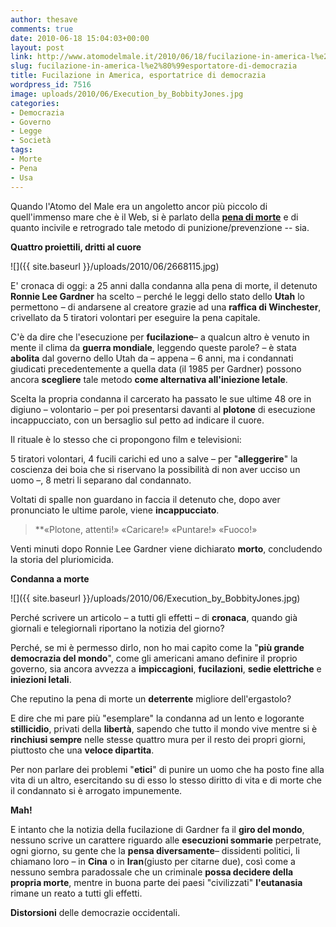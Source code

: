 ```yaml
---
author: thesave
comments: true
date: 2010-06-18 15:04:03+00:00
layout: post
link: http://www.atomodelmale.it/2010/06/18/fucilazione-in-america-l%e2%80%99esportatore-di-democrazia/
slug: fucilazione-in-america-l%e2%80%99esportatore-di-democrazia
title: Fucilazione in America, esportatrice di democrazia
wordpress_id: 7516
image: uploads/2010/06/Execution_by_BobbityJones.jpg
categories:
- Democrazia
- Governo
- Legge
- Società
tags:
- Morte
- Pena
- Usa
---
```


Quando l'Atomo del Male era un angoletto ancor più piccolo di quell'immenso mare che è il Web, si è parlato della [**pena di morte**](/2007/01/18/salsa-di-canaglia-alla-beccaria.html) e di quanto incivile e retrogrado tale metodo di punizione/prevenzione -- sia.

**Quattro proiettili, dritti al cuore**

![]({{ site.baseurl }}/uploads/2010/06/2668115.jpg)

E' cronaca di oggi: a 25 anni dalla condanna alla pena di morte, il detenuto **Ronnie Lee Gardner** ha scelto – perché le leggi dello stato dello **Utah** lo permettono – di andarsene al creatore grazie ad una **raffica di Winchester**, crivellato da 5 tiratori volontari per eseguire la pena capitale.

C'è da dire che l'esecuzione per **fucilazione**– a qualcun altro è venuto in mente il clima da **guerra mondiale**, leggendo queste parole? – è stata **abolita** dal governo dello Utah da – appena – 6 anni, ma i condannati giudicati precedentemente a quella data (il 1985 per Gardner) possono ancora **scegliere** tale metodo **come alternativa all'iniezione letale**.

Scelta la propria condanna il carcerato ha passato le sue ultime 48 ore in digiuno – volontario – per poi presentarsi davanti al **plotone** di esecuzione incappucciato, con un bersaglio sul petto ad indicare il cuore.

Il rituale è lo stesso che ci propongono film e televisioni:

5 tiratori volontari, 4 fucili carichi ed uno a salve – per "**alleggerire**" la coscienza dei boia che si riservano la possibilità di non aver ucciso un uomo –, 8 metri li separano dal condannato.

Voltati di spalle non guardano in faccia il detenuto che, dopo aver pronunciato le ultime parole, viene **incappucciato**.

<blockquote>**«Plotone, attenti!» «Caricare!» «Puntare!» «Fuoco!»</blockquote>

Venti minuti dopo Ronnie Lee Gardner viene dichiarato **morto**, concludendo la storia del pluriomicida.

**Condanna a morte**

![]({{ site.baseurl }}/uploads/2010/06/Execution_by_BobbityJones.jpg)

Perché scrivere un articolo – a tutti gli effetti – di **cronaca**, quando già giornali e telegiornali riportano la notizia del giorno?

Perché, se mi è permesso dirlo, non ho mai capito come la "**più grande democrazia del mondo**", come gli americani amano definire il proprio governo, sia ancora avvezza a **impiccagioni**, **fucilazioni**, **sedie elettriche** e **iniezioni letali**.

Che reputino la pena di morte un **deterrente** migliore dell'ergastolo?

E dire che mi pare più "esemplare" la condanna ad un lento e logorante **stillicidio**, privati della **libertà**, sapendo che tutto il mondo vive mentre si è **rinchiusi sempre** nelle stesse quattro mura per il resto dei propri giorni, piuttosto che una **veloce dipartita**.

Per non parlare dei problemi "**etici**" di punire un uomo che ha posto fine alla vita di un altro, esercitando su di esso lo stesso diritto di vita e di morte che il condannato si è arrogato impunemente.

**Mah!**

E intanto che la notizia della fucilazione di Gardner fa il **giro del mondo**, nessuno scrive un carattere riguardo alle **esecuzioni sommarie** perpetrate, ogni giorno, su gente che la **pensa diversamente**– dissidenti politici, li chiamano loro – in **Cina** o in **Iran**(giusto per citarne due), così come a nessuno sembra paradossale che un criminale **possa decidere della propria morte**, mentre in buona parte dei paesi "civilizzati" **l'eutanasia** rimane un reato a tutti gli effetti.

**Distorsioni** delle democrazie occidentali.
